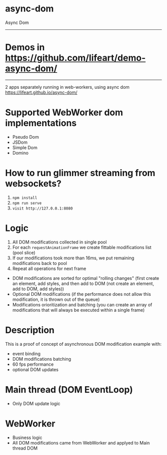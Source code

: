# async-dom
Async Dom

------------------------------------------
# Demos in https://github.com/lifeart/demo-async-dom/
------------------------------------------

2 apps separately running in web-workers, using async dom https://lifeart.github.io/async-dom/

# Supported WebWorker dom implementations
* Pseudo Dom
* JSDom
* Simple Dom
* Domino


# How to run glimmer streaming from websockets?

1. `npm install`
2. `npm run serve`
3. `visit http://127.0.0.1:8080`

# Logic

1. All DOM modifications collected in single pool
2. For each `requestAnimationFrame` we create fittable modifications list (pool slice)
3. If our modifications took more than 16ms, we put remaining modifications back to pool
4. Repeat all operations for next frame

* DOM modifications are sorted for optimal "rolling changes" (first create an element, add styles, and then add to DOM (not create an element, add to DOM, add styles))
* Optional DOM modifications (if the performance does not allow this modification, it is thrown out of the queue)
* Modifications orioritization and batching (you can create an array of modifications that will always be executed within a single frame)

# Description
This is a proof of concept of asynchronous DOM modification example with:
* event binding
* DOM modifications batching
* 60 fps performance
* optional DOM updates

# Main thread (DOM EventLoop)
* Only DOM update logic

# WebWorker 
* Business logic
* All DOM modifications came from WebWorker and applyed to Main thread DOM

